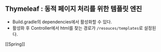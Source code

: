 ## Thymeleaf : 동적 페이지 처리를 위한 템플릿 엔진

- Build.gradle의 dependencies에서 활성화할 수 있다.
- 활성화 후 Controller에서 html를 찾는 경로가 `/resouces/templates`로 설정된다.


[[Spring]]